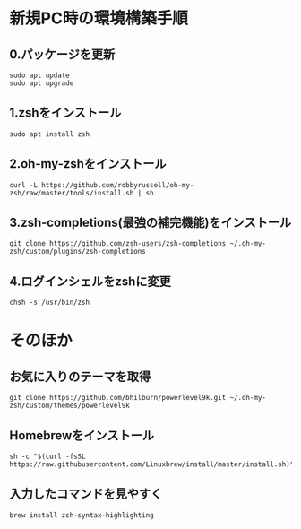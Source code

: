 # 新規PC時の環境構築手順
## 0.パッケージを更新
```
sudo apt update
sudo apt upgrade
```

## 1.zshをインストール
```
sudo apt install zsh
```

## 2.oh-my-zshをインストール
```
curl -L https://github.com/robbyrussell/oh-my-zsh/raw/master/tools/install.sh | sh
```

## 3.zsh-completions(最強の補完機能)をインストール
```
git clone https://github.com/zsh-users/zsh-completions ~/.oh-my-zsh/custom/plugins/zsh-completions
```

## 4.ログインシェルをzshに変更
```
chsh -s /usr/bin/zsh
```

# そのほか
## お気に入りのテーマを取得
```
git clone https://github.com/bhilburn/powerlevel9k.git ~/.oh-my-zsh/custom/themes/powerlevel9k 
```

## Homebrewをインストール
```
sh -c "$(curl -fsSL https://raw.githubusercontent.com/Linuxbrew/install/master/install.sh)"
```

## 入力したコマンドを見やすく
```
brew install zsh-syntax-highlighting
```